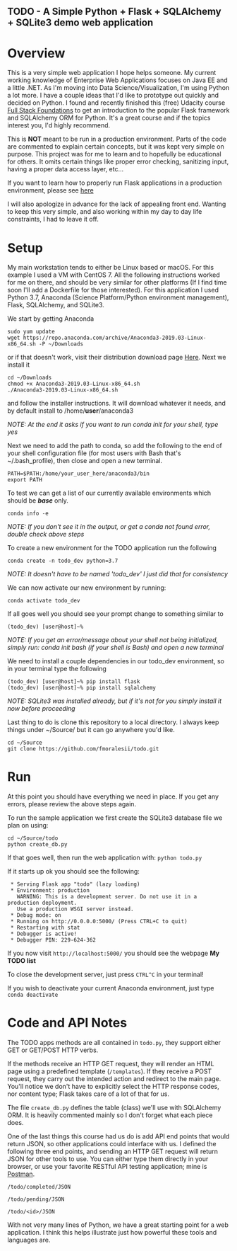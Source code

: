 ## TODO - A Simple Python + Flask + SQLAlchemy + SQLite3 demo web application

# Overview
This is a very simple web application I hope helps someone. My current working knowledge of Enterprise Web Applications focuses on Java EE and a little .NET. As I'm moving into Data Science/Visualization, I'm using Python a lot more. I have a couple ideas that I'd like to prototype out quickly and decided on Python. I found and recently finished this (free) Udacity course [Full Stack Foundations](https://www.udacity.com/course/full-stack-foundations--ud088) to get an introduction to the popular Flask framework and SQLAlchemy ORM for Python. It's a great course and if the topics interest you, I'd highly recommend.

This is **NOT** meant to be run in a production environment. Parts of the code are commented to explain certain concepts, but it was kept very simple on purpose. This project was for me to learn and to hopefully be educational for others. It omits certain things like proper error checking, sanitizing input, having a proper data access layer, etc...

If you want to learn how to properly run Flask applications in a production environment, please see [here](http://flask.pocoo.org/docs/1.0/tutorial/deploy/)

I will also apologize in advance for the lack of appealing front end. Wanting to keep this very simple, and also working within my day to day life constraints, I had to leave it off.

# Setup
My main workstation tends to either be Linux based or macOS. For this example I used a VM with CentOS 7. All the following instructions worked for me on there, and should be very similar for other platforms (If I find time soon I'll add a Dockerfile for those interested). For this application I used Python 3.7, Anaconda (Science Platform/Python environment management), Flask, SQLAlchemy, and SQLite3. 

We start by getting Anaconda
```
sudo yum update
wget https://repo.anaconda.com/archive/Anaconda3-2019.03-Linux-x86_64.sh -P ~/Downloads
```

or if that doesn't work, visit their distribution download page [Here](https://www.anaconda.com/distribution/). Next we install it

```
cd ~/Downloads
chmod +x Anaconda3-2019.03-Linux-x86_64.sh
./Anaconda3-2019.03-Linux-x86_64.sh
```

and follow the installer instructions. It will download whatever it needs, and by default install to /home/**user**/anaconda3

*NOTE: At the end it asks if you want to run conda init for your shell, type yes*

Next we need to add the path to conda, so add the following to the end of your shell configuration file (for most users with Bash that's ~/.bash_profile), then close and open a new terminal.

```
PATH=$PATH:/home/your_user_here/anaconda3/bin
export PATH
```

To test we can get a list of our currently available environments which should be *__base__* only. 

`conda info -e`

*NOTE: If you don't see it in the output, or get a conda not found error, double check above steps*

To create a new environment for the TODO application run the following

```conda create -n todo_dev python=3.7```

*NOTE: It doesn't have to be named 'todo_dev' I just did that for consistency*

We can now activate our new environment by running:

```conda activate todo_dev```

If all goes well you should see your prompt change to something similar to

```(todo_dev) [user@host]~%```

*NOTE: If you get an error/message about your shell not being initialized, simply run: conda init bash (if your shell is Bash) and open a new terminal*

We need to install a couple dependencies in our todo_dev environment, so in your terminal type the following

```
(todo_dev) [user@host]~% pip install flask
(todo_dev) [user@host]~% pip install sqlalchemy
```

*NOTE: SQLite3 was installed already, but if it's not for you simply install it now before proceeding*

Last thing to do is clone this repository to a local directory. I always keep things under ~/Source/ but it can go anywhere you'd like.

```
cd ~/Source
git clone https://github.com/fmoralesii/todo.git
```

# Run
At this point you should have everything we need in place. If you get any errors, please review the above steps again.

To run the sample application we first create the SQLite3 database file we plan on using:
```
cd ~/Source/todo
python create_db.py
```

If that goes well, then run the web application with: `python todo.py`

If it starts up ok you should see the following:
```
 * Serving Flask app "todo" (lazy loading)
 * Environment: production
   WARNING: This is a development server. Do not use it in a production deployment.
   Use a production WSGI server instead.
 * Debug mode: on
 * Running on http://0.0.0.0:5000/ (Press CTRL+C to quit)
 * Restarting with stat
 * Debugger is active!
 * Debugger PIN: 229-624-362
```

If you now visit `http://localhost:5000/` you should see the webpage **My TODO list**

To close the development server, just press `CTRL^C` in your terminal!

If you wish to deactivate your current Anaconda environment, just type `conda deactivate`

# Code and API Notes
The TODO apps methods are all contained in `todo.py`, they support either GET or GET/POST HTTP verbs.

If the methods receive an HTTP GET request, they will render an HTML page using a predefined template (`/templates`). If they receive a POST request, they carry out the intended action and redirect to the main page. You'll notice we don't have to explicitly select the HTTP response codes, nor content type; Flask takes care of a lot of that for us.

The file `create_db.py` defines the table (class) we'll use with SQLAlchemy ORM. It is heavily commented mainly so I don't forget what each piece does.

One of the last things this course had us do is add API end points that would return JSON, so other applications could interface with us. I defined the following three end points, and sending an HTTP GET request will return JSON for other tools to use. You can either type them directly in your browser, or use your favorite RESTful API testing application; mine is [Postman](https://www.getpostman.com).

`/todo/completed/JSON`

`/todo/pending/JSON`

`/todo/<id>/JSON`

With not very many lines of Python, we have a great starting point for a web application. I think this helps illustrate just how powerful these tools and languages are.